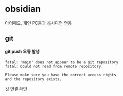 # obsidian
아이패드, 개인 PC등과 옵시디언 연동


## git
#### git push 오류 발생

```
fatal: 'main' does not appear to be a git repository
fatal: Could not read from remote repository.

Please make sure you have the correct access rights
and the repository exists.
```





깃 연결 확인

